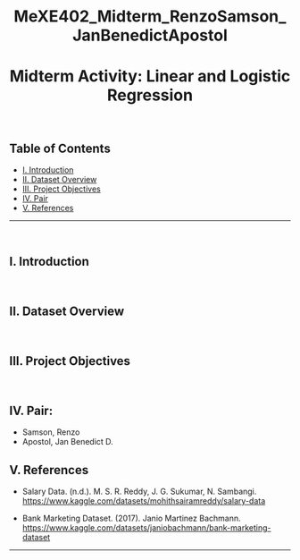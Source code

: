 # <h1 align="center">MeXE402_Midterm_RenzoSamson_JanBenedictApostol</h1>

<h1 align="center">Midterm Activity: Linear and Logistic Regression</h1>
<br>

## Table of Contents
  - [I. Introduction](#i-introduction)
  - [II. Dataset Overview](#ii-dataset-overview)
  - [III. Project Objectives](#iii-project-objectives)
  - [IV. Pair](#iv-pair)
  - [V. References](#v-references)
<hr> 
<br>

## I. Introduction
<p align="justify"> 
<br>
  
## II. Dataset Overview
<p align="justify"> 
<br>
  
## III. Project Objectives
<p align="justify"> 
<br>
  
## IV. Pair:
- Samson, Renzo
- Apostol, Jan Benedict D.

## V. References
<p align="justify">
  
- Salary Data. (n.d.). M. S. R. Reddy, J. G. Sukumar, N. Sambangi. https://www.kaggle.com/datasets/mohithsairamreddy/salary-data

- Bank Marketing Dataset. (2017). Janio Martinez Bachmann. https://www.kaggle.com/datasets/janiobachmann/bank-marketing-dataset
<hr>
<br>
